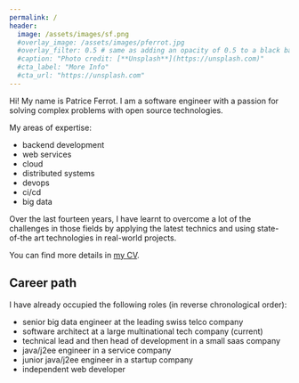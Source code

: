 ```yaml
---
permalink: /
header:
  image: /assets/images/sf.png
  #overlay_image: /assets/images/pferrot.jpg
  #overlay_filter: 0.5 # same as adding an opacity of 0.5 to a black background
  #caption: "Photo credit: [**Unsplash**](https://unsplash.com)"
  #cta_label: "More Info"
  #cta_url: "https://unsplash.com"
---
```


Hi! My name is Patrice Ferrot. I am a software engineer with a passion for
solving complex problems with open source technologies.

My areas of expertise:
* backend development
* web services
* cloud
* distributed systems
* devops
* ci/cd
* big data

Over the last fourteen years, I have learnt to overcome a lot of the challenges
in those fields by applying the latest technics and using state-of-the art
technologies in real-world projects.

You can find more details in [my CV](/assets/doc/cv_web_patrice_ferrot.pdf).

## Career path
I have already occupied the following roles (in reverse chronological order):
* senior big data engineer at the leading swiss telco company
* software architect at a large multinational tech company (current)
* technical lead and then head of development in a small saas company
* java/j2ee engineer in a service company
* junior java/j2ee engineer in a startup company
* independent web developer
